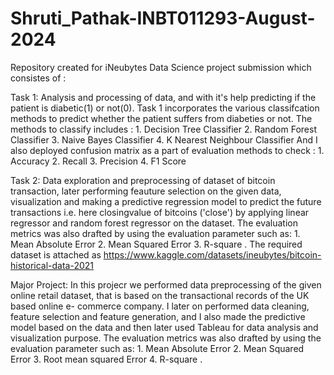 # Shruti_Pathak-INBT011293-August-2024

Repository created for iNeubytes Data Science project submission which consistes of :

Task 1: Analysis and processing of data, and with it's help predicting if the patient is diabetic(1) or not(0). Task 1 incorporates the various classifcation methods to predict
        whether the patient suffers from diabeties or not. The methods to classify includes :
		    1. Decision Tree Classifier
	        2. Random Forest Classifier
		    3. Naive Bayes Classifier
	        4. K Nearest Neighbour Classifier
		 And I also deployed confusion matrix as a part of evaluation methods to check :
            1. Accuracy
			2. Recall
            3. Precision
			4. F1 Score 



Task 2: Data exploration and preprocessing of dataset of bitcoin transaction, later performing feauture selection on the given data, visualization and making a predictive 
        regression model to predict the future transactions i.e. here closingvalue of bitcoins ('close') by applying linear regressor and random forest regressor on the 
        dataset. 
	The evaluation metrics was also drafted by using the evaluation parameter such as:
	1. Mean Absolute Error
        2. Mean Squared Error
	3. R-square .
        The required dataset is attached as https://www.kaggle.com/datasets/ineubytes/bitcoin-historical-data-2021



 Major Project: In this projecr we performed data preprocessing of the given online retail dataset, that is based on the transactional records of the UK based online e- 
                commerce company. I later on performed data cleaning, feature selection and feature generation, and I also made the predictive model based on the data and 
                then later used Tableau for data analysis and visualization purpose.
		The evaluation metrics was also drafted by using the evaluation parameter such as:
	        1. Mean Absolute Error
                2. Mean Squared Error
		3. Root mean squared Error
	        4. R-square .









 
 
